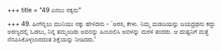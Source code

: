 +++
title = "49 ಎನಲು ನಕ್ಕನು"

+++
49. ಹೀಗೆನ್ನಲು ಮುನಿಯು ನಕ್ಕು ಹೇಳಿದನು - `ಅರಸ, ಕೇಳು. ನಿಮ್ಮ ಮಡದಿಯನ್ನು ಜಯದ್ರಥನು ಕದ್ದು ಅರಣ್ಯದಲ್ಲಿ ಓಡಲು, ನಿನ್ನ ತಮ್ಮಂದಿರು ಅವನನ್ನು ಹಿಂಬಾಲಿಸಿ ಅವಳನ್ನು ಮರಳಿ ತಂದರು. ಆ ದುಷ್ಟನಿಗೆ ಮತ್ತೆ ನೆನಪಿಸಿಕೊಳ್ಳಲಾರದಂತ ಶಿಕ್ಷೆಯನ್ನು ನೀಡಿದರು.'
